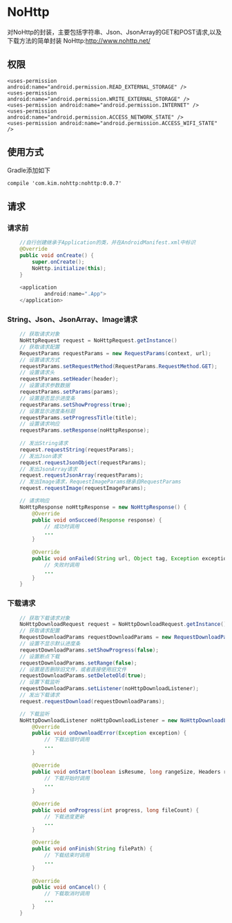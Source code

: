 # NoHttp
对NoHttp的封装，主要包括字符串、Json、JsonArray的GET和POST请求,以及下载方法的简单封装
NoHttp:http://www.nohttp.net/                                                                                                     

## 权限
    <uses-permission android:name="android.permission.READ_EXTERNAL_STORAGE" />
    <uses-permission android:name="android.permission.WRITE_EXTERNAL_STORAGE" />
    <uses-permission android:name="android.permission.INTERNET" />
    <uses-permission android:name="android.permission.ACCESS_NETWORK_STATE" />
    <uses-permission android:name="android.permission.ACCESS_WIFI_STATE" />

## 使用方式
Gradle添加如下
```xml
compile 'com.kim.nohttp:nohttp:0.0.7'
```

## 请求

### 请求前
```java
    //自行创建继承于Application的类，并在AndroidManifest.xml中标识
    @Override
    public void onCreate() {
        super.onCreate();
        NoHttp.initialize(this);
    }
    
    <application
            android:name=".App">
    </application>
```

### String、Json、JsonArray、Image请求
```java
    // 获取请求对象
    NoHttpRequest request = NoHttpRequest.getInstance()
    // 获取请求配置
    RequestParams requestParams = new RequestParams(context, url);
    // 设置请求方式
    requestParams.setRequestMethod(RequestParams.RequestMethod.GET);
    // 设置请求头
    requestParams.setHeader(header);
    // 设置请求参数数据
    requestParams.setParams(params);
    // 设置是否显示进度条
    requestParams.setShowProgress(true);
    // 设置显示进度条标题
    requestParams.setProgressTitle(title);
    // 设置请求响应
    requestParams.setResponse(noHttpResponse);
    
    // 发出String请求
    request.requestString(requestParams);
    // 发出Json请求
    request.requestJsonObject(requestParams);
    // 发出JsonArray请求
    request.requestJsonArray(requestParams);
    // 发出Image请求，RequestImageParams继承自RequestParams
    request.requestImage(requestImageParams);
```
```java
    // 请求响应
    NoHttpResponse noHttpResponse = new NoHttpResponse() {
        @Override
        public void onSucceed(Response response) {
            // 成功时调用
            ...
        }
        
        @Override
        public void onFailed(String url, Object tag, Exception exception, int responseCode, long networkMillis) {
            // 失败时调用
            ...
        }
    }
```

### 下载请求
```java
    // 获取下载请求对象
    NoHttpDownloadRequest request = NoHttpDownloadRequest.getInstance();
    // 获取请求配置
    RequestDownloadParams requestDownloadParams = new RequestDownloadParams(context, url, folder, fileName);
    // 设置不显示默认进度条
    requestDownloadParams.setShowProgress(false);
    // 设置断点下载
    requestDownloadParams.setRange(false);
    // 设置是否删除旧文件，或者直接使用旧文件
    requestDownloadParams.setDeleteOld(true);
    // 设置下载监听
    requestDownloadParams.setListener(noHttpDownloadListener);
    // 发出下载请求
    request.requestDownload(requestDownloadParams);
```
```java
    // 下载监听
    NoHttpDownloadListener noHttpDownloadListener = new NoHttpDownloadListener(){
        @Override
        public void onDownloadError(Exception exception) {
            // 下载出错时调用
            ...
        }
        
        @Override
        public void onStart(boolean isResume, long rangeSize, Headers responseHeaders, long allCount) {
            // 下载开始时调用
            ...
        }
        
        @Override
        public void onProgress(int progress, long fileCount) {
            // 下载进度更新
            ...
        }
        
        @Override
        public void onFinish(String filePath) {
            // 下载结束时调用
            ...
        }
        
        @Override
        public void onCancel() {
            // 下载取消时调用
            ...
        }
    }
```
